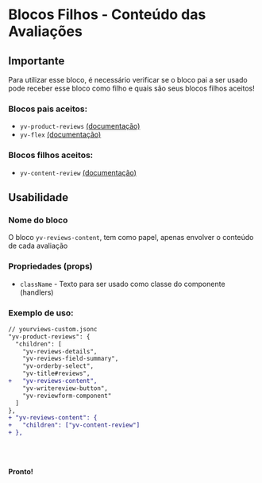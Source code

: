 # Blocos Filhos - Conteúdo das Avaliações

## Importante

Para utilizar esse bloco, é necessário verificar se o bloco pai a ser usado pode receber esse bloco como filho e quais são seus blocos filhos aceitos!

### Blocos pais aceitos:

 - `yv-product-reviews` [(documentação)](https://github.com/yourviewsbyhiplatform/documentacoes/blob/master/Instala%C3%A7%C3%A3o%20personaliz%C3%A1vel%20-%20Bloco%20de%20reviews.md)
 - `yv-flex` [(documentação)](https://github.com/yourviewsbyhiplatform/documentacoes/blob/master/Blocos%20Filhos%20-%20Flex%20Box.md)

### Blocos filhos aceitos:

 - `yv-content-review` [(documentação)](https://github.com/yourviewsbyhiplatform/documentacoes/blob/master/Blocos%20Filhos%20-%20Flex%20Box.md) 
## Usabilidade

### Nome do bloco

O bloco `yv-reviews-content`, tem como papel, apenas envolver o conteúdo de cada avaliação

### Propriedades (props)

 - `className` - Texto para ser usado como classe do componente (handlers)

### Exemplo de uso:

```diff
// yourviews-custom.jsonc
"yv-product-reviews": {
  "children": [
    "yv-reviews-details",
    "yv-reviews-field-summary",
    "yv-orderby-select",
    "yv-title#reviews",
+   "yv-reviews-content",
    "yv-writereview-button",
    "yv-reviewform-component"
  ]
},
+ "yv-reviews-content": {
+   "children": ["yv-content-review"]
+ },
```

<br>
<br>

**Pronto!**

<!--stackedit_data:
eyJoaXN0b3J5IjpbLTUwNzY4MTgxXX0=
-->